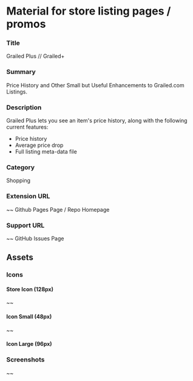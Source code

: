 # Material for store listing pages / promos

### Title
Grailed Plus // Grailed+
### Summary
Price History and Other Small but Useful Enhancements to Grailed.com Listings.
### Description
Grailed Plus lets you see an item's price history, along with the following current features: 
 * Price history
 * Average price drop
 * Full listing meta-data file
### Category
Shopping
### Extension URL
~~
Github Pages Page / Repo Homepage
### Support URL
~~
GitHub Issues Page

## Assets
### Icons
#### Store Icon (128px)
~~
#### Icon Small (48px)
~~
#### Icon Large (96px)
### Screenshots
~~